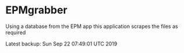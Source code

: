 # EPMgrabber
Using a database from the EPM app this application scrapes the files as required


Latest backup: Sun Sep 22 07:49:01 UTC 2019
